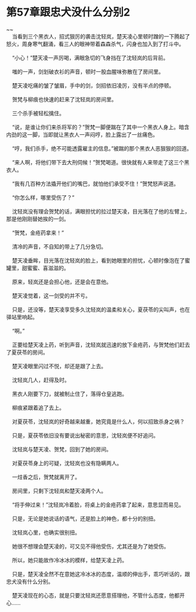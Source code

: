 # 第57章跟忠犬没什么分别2
~~<br>&nbsp;&nbsp;&nbsp;&nbsp;当看到三个黑衣人，招式狠厉的袭击沈轻岚，楚天凌心里顿时蹭的一下腾起了怒火，周身寒气翻涌，看三人的眼神带着森森杀气，闪身也加入到了打斗中。<br><br>&nbsp;&nbsp;&nbsp;&nbsp;“小心！”楚天凌一声厉喝，满眼急切的飞身挡在了沈轻岚的后背前。<br><br>&nbsp;&nbsp;&nbsp;&nbsp;嗤的一声，剑划破衣衫的声音，顿时一股血腥味弥散在了房间里。<br><br>&nbsp;&nbsp;&nbsp;&nbsp;楚天凌吃痛的皱了皱眉，手中的剑，剑招依旧凌厉，没有半点的停顿。<br><br>&nbsp;&nbsp;&nbsp;&nbsp;贺梵与柳痕也快速的赶来了沈轻岚的房间里。<br><br>&nbsp;&nbsp;&nbsp;&nbsp;三个杀手被轻松擒住。<br><br>&nbsp;&nbsp;&nbsp;&nbsp;“说，是谁让你们来杀将军的？”贺梵一脚便踹在了其中一个黑衣人身上。暗含内劲的这一脚，当即就让黑衣人一声闷哼，脸上露出了一丝痛色。<br><br>&nbsp;&nbsp;&nbsp;&nbsp;“哼，我们杀手，绝不可能透露雇主的信息。”被踹的那个黑衣人恶狠狠的回道。<br><br>&nbsp;&nbsp;&nbsp;&nbsp;“来人啊，将他们带下去大刑伺候！”贺梵喝道。很快就有人来带走了这三个黑衣人。<br><br>&nbsp;&nbsp;&nbsp;&nbsp;“我有几百种方法撬开他们的嘴巴，就怕他们承受不住！”贺梵怒声说道。<br><br>&nbsp;&nbsp;&nbsp;&nbsp;“你怎么样，哪里受伤了？”<br><br>&nbsp;&nbsp;&nbsp;&nbsp;沈轻岚没有理会贺梵的话，满眼担忧的拉过楚天凌，目光落在了他的左臂上，那是他刚刚替她挨的一剑。<br><br>&nbsp;&nbsp;&nbsp;&nbsp;“贺梵，金疮药拿来！”<br><br>&nbsp;&nbsp;&nbsp;&nbsp;清冷的声音，不自知的带上了几分急切。<br><br>&nbsp;&nbsp;&nbsp;&nbsp;楚天凌垂眸，目光落在沈轻岚的脸上，看到她眼里的担忧，心顿时像泡在了蜜罐里，甜蜜蜜、喜滋滋的。<br><br>&nbsp;&nbsp;&nbsp;&nbsp;原来，轻岚还是会担心他，还是会在意他。<br><br>&nbsp;&nbsp;&nbsp;&nbsp;楚天凌觉着，这一剑受的并不亏。<br><br>&nbsp;&nbsp;&nbsp;&nbsp;只是，还没等，楚天凌享受多久沈轻岚的温柔和关心，夏茯苓的尖叫声，也在驿站里响起。<br><br>&nbsp;&nbsp;&nbsp;&nbsp;“啊。”<br><br>&nbsp;&nbsp;&nbsp;&nbsp;正要给楚天凌上药，听到声音，沈轻岚就迅速的放下金疮药，与贺梵他们赶去了夏茯苓的房间。<br><br>&nbsp;&nbsp;&nbsp;&nbsp;楚天凌眼里闪过不悦，却还是跟了上去。<br><br>&nbsp;&nbsp;&nbsp;&nbsp;沈轻岚几人，赶得及时。<br><br>&nbsp;&nbsp;&nbsp;&nbsp;黑衣人刚要下刀，就被制止住了，落得仓皇逃跑。<br><br>&nbsp;&nbsp;&nbsp;&nbsp;柳痕紧跟着追了去上。<br><br>&nbsp;&nbsp;&nbsp;&nbsp;对夏茯苓，沈轻岚的好奇越来越重，她究竟是什么人，何以招致杀身之祸？<br><br>&nbsp;&nbsp;&nbsp;&nbsp;只是，夏茯苓依旧没有要说出秘密的意思，沈轻岚便不好追问。<br><br>&nbsp;&nbsp;&nbsp;&nbsp;沈轻岚与楚天凌、贺梵，回到了她的房间。<br><br>&nbsp;&nbsp;&nbsp;&nbsp;对夏茯苓身上的可疑，沈轻岚也没有隐瞒两人。<br><br>&nbsp;&nbsp;&nbsp;&nbsp;一炷香之后，贺梵就离开了。<br><br>&nbsp;&nbsp;&nbsp;&nbsp;房间里，只剩下沈轻岚和楚天凌两个人。<br><br>&nbsp;&nbsp;&nbsp;&nbsp;“将手伸过来！”沈轻岚冷着脸，将桌上的金疮药拿了起来，意思显而易见。<br><br>&nbsp;&nbsp;&nbsp;&nbsp;只是，无论是她说话的语气，还是脸上的神色，都十分的别扭。<br><br>&nbsp;&nbsp;&nbsp;&nbsp;沈轻岚心里，也确实很别扭。<br><br>&nbsp;&nbsp;&nbsp;&nbsp;她很不想理会楚天凌的，可又见不得他受伤，尤其还是为了她受伤。<br><br>&nbsp;&nbsp;&nbsp;&nbsp;所以，她只能故作冷冰冰的模样，给楚天凌上药。<br><br>&nbsp;&nbsp;&nbsp;&nbsp;只是，楚天凌全然不在意她这冷冰冰的态度，温顺的伸出手，乖巧听话的，跟忠犬没有什么分别。<br><br>&nbsp;&nbsp;&nbsp;&nbsp;楚天凌现在的心态，就是只要沈轻岚还愿意搭理他，不管什么态度，他都开心……<br><br>
                    

<script>_fwqdsqadxfw()</script>
<div><script>_dfwf1dw();</script></div>
<div><script>_dfwf1agdw();</script></div>
                